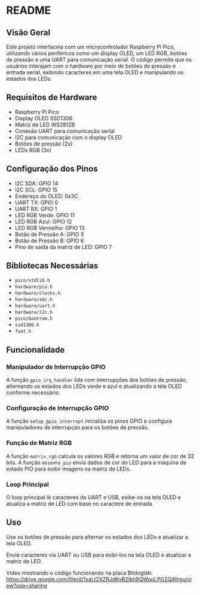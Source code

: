 # README

## Visão Geral

Este projeto interfaceia com um microcontrolador Raspberry Pi Pico, utilizando vários periféricos como um display OLED, um LED RGB, botões de pressão e uma UART para comunicação serial. O código permite que os usuários interajam com o hardware por meio de botões de pressão e entrada serial, exibindo caracteres em uma tela OLED e manipulando os estados dos LEDs.

## Requisitos de Hardware

- Raspberry Pi Pico
- Display OLED SSD1306
- Matriz de LED WS2812B
- Conexão UART para comunicação serial
- I2C para comunicação com o display OLED
- Botões de pressão (2x)
- LEDs RGB (3x)

## Configuração dos Pinos

- I2C SDA: GPIO 14
- I2C SCL: GPIO 15
- Endereço do OLED: 0x3C
- UART TX: GPIO 0
- UART RX: GPIO 1
- LED RGB Verde: GPIO 11
- LED RGB Azul: GPIO 12
- LED RGB Vermelho: GPIO 13
- Botão de Pressão A: GPIO 5
- Botão de Pressão B: GPIO 6
- Pino de saída da matriz de LED: GPIO 7

## Bibliotecas Necessárias

- `pico/stdlib.h`
- `hardware/pio.h`
- `hardware/clocks.h`
- `hardware/adc.h`
- `hardware/uart.h`
- `hardware/i2c.h`
- `pico/bootrom.h`
- `ssd1306.h`
- `font.h`

## Funcionalidade

### Manipulador de Interrupção GPIO

A função `gpio_irq_handler` lida com interrupções dos botões de pressão, alternando os estados dos LEDs verde e azul e atualizando a tela OLED conforme necessário.

### Configuração de Interrupção GPIO

A função `setup_gpio_interrupt` inicializa os pinos GPIO e configura manipuladores de interrupção para os botões de pressão.

### Função de Matriz RGB

A função `matrix_rgb` calcula os valores RGB e retorna um valor de cor de 32 bits. A função `desenho_pio` envia dados de cor do LED para a máquina de estado PIO para exibir imagens na matriz de LEDs.

### Loop Principal

O loop principal lê caracteres da UART e USB, exibe-os na tela OLED e atualiza a matriz de LED com base no caractere de entrada.

## Uso

Use os botões de pressão para alternar os estados dos LEDs e atualizar a tela OLED.

Envie caracteres via UART ou USB para exibi-los na tela OLED e atualizar a matriz de LED.

Video mostrando o código funcionando na placa Bitdoglab: https://drive.google.com/file/d/1xaLt2XZRJdKyB2Ikh9QWqoLPG2QiKhgu/view?usp=sharing
